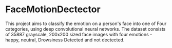 # FaceMotionDectector
This project aims to classify the emotion on a person's face into one of Four categories, using deep convolutional neural networks. The dataset consists of 35887 grayscale, 200x200 sized face images with four emotions -  happy, neutral, Drowsiness Detected and not dectected.
